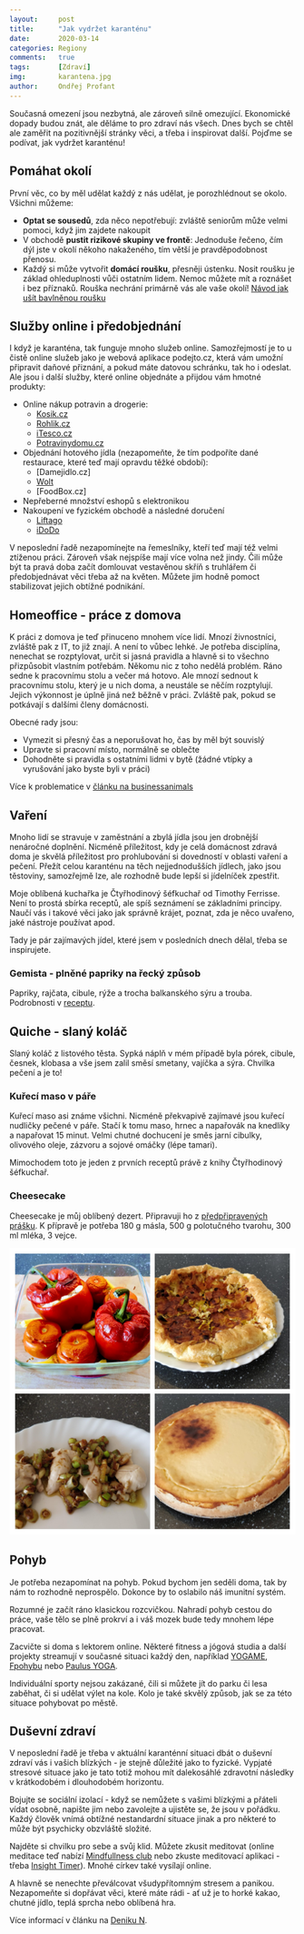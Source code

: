 ```yaml
---
layout:     post
title:      "Jak vydržet karanténu"
date:       2020-03-14
categories: Regiony
comments:   true
tags:       [Zdraví]
img:        karantena.jpg
author:     Ondřej Profant
---
```


Současná omezení jsou nezbytná, ale zároveň silně omezující. Ekonomické dopady budou znát, ale děláme to pro zdraví nás všech. Dnes bych se chtěl ale zaměřit na pozitivnější stránky věci, a třeba i inspirovat další. Pojďme se podívat, jak vydržet karanténu!

## Pomáhat okolí

První věc, co by měl udělat každý z nás udělat, je porozhlédnout se okolo. Všichni můžeme:

- **Optat se sousedů**, zda něco nepotřebují: zvláště seniorům může velmi pomoci, když jim zajdete nakoupit
- V obchodě **pustit rizikové skupiny ve frontě**: Jednoduše řečeno, čím dýl jste v okolí někoho nakaženého, tím větší je pravděpodobnost přenosu. 
- Každý si může vytvořit **domácí roušku**, přesněji ústenku. Nosit roušku je základ ohleduplnosti vůči ostatním lidem. Nemoc můžete mít a roznášet i bez příznaků. Rouška nechrání primárně vás ale vaše okolí! [Návod jak ušít bavlněnou roušku](https://daya.cz/blogs/news/jak-usit-klasickou-a-detskou-dvouvrstvou-bavlnenou-rousku)

## Služby online i předobjednání

I když je karanténa, tak funguje mnoho služeb online. Samozřejmostí je to u čistě online služeb jako je webová aplikace podejto.cz, která vám umožní připravit daňové přiznání, a pokud máte datovou schránku, tak ho i odeslat. Ale jsou i další služby, které online objednáte a přijdou vám hmotné produkty:

- Online nákup potravin a drogerie:
    - [Kosik.cz](https://www.kosik.cz/)
    - [Rohlik.cz](https://rohlik.cz)
    - [iTesco.cz](https://itesco.cz)
    - [Potravinydomu.cz]()
- Objednání hotového jídla (nezapomeňte, že tím podpoříte dané restaurace, které teď mají opravdu těžké období):
    - [Damejidlo.cz]
    - [Wolt](https://wolt.com/cs/)
    - [FoodBox.cz] 
- Nepřeberné množství eshopů s elektronikou
- Nakoupení ve fyzickém obchodě a následné doručení
    - [Liftago](https://www.liftago.cz)
    - [iDoDo](https://idodo.cz) 

V neposlední řadě nezapomínejte na řemeslníky, kteří teď mají též velmi ztíženou práci. Zároveň však nejspíše mají více volna než jindy. Čili může být ta pravá doba začít domlouvat vestavěnou skříň s truhlářem či předobjednávat věci třeba až na květen. Můžete jim hodně pomoct stabilizovat jejich obtížné podnikání.

## Homeoffice - práce z domova

K práci z domova je teď přinuceno mnohem více lidí. Mnozí živnostníci, zvláště pak z IT, to již znají. A není to vůbec lehké. Je potřeba disciplína, nenechat se rozptylovat, určit si jasná pravidla a hlavně si to všechno přizpůsobit vlastním potřebám. Někomu nic z toho nedělá problém. Ráno sedne k pracovnímu stolu a večer má hotovo. Ale mnozí sednout k pracovnímu stolu, který je u nich doma, a neustále se něčím rozptylují. Jejich výkonnost je úplně jiná než běžně v práci. Zvláště pak, pokud se potkávají s dalšími členy domácnosti.

Obecné rady jsou:

- Vymezit si přesný čas a neporušovat ho, čas by měl být souvislý
- Upravte si pracovní místo, normálně se oblečte 
- Dohodněte si pravidla s ostatními lidmi v bytě (žádné vtípky a vyrušování jako byste byli v práci)

Více k problematice v [článku na businessanimals](https://www.businessanimals.cz/prace-z-domova-home-office/)

## Vaření

Mnoho lidí se stravuje v zaměstnání a zbylá jídla jsou jen drobnější nenáročné doplnění. Nicméně příležitost, kdy je celá domácnost zdravá doma je skvělá příležitost pro prohlubování si dovedností v oblasti vaření a pečení. Přežít celou karanténu na těch nejjednodušších jídlech, jako jsou těstoviny, samozřejmě lze, ale rozhodně bude lepší si jídelníček zpestřit.

Moje oblíbená kuchařka je Čtyřhodinový šéfkuchař od Timothy Ferrisse. Není to prostá sbírka receptů, ale spíš seznámení se základními principy. Naučí vás i takové věci jako jak správně krájet, poznat, zda je něco uvařeno, jaké nástroje používat apod. 

Tady je pár zajímavých jídel, které jsem v posledních dnech dělal, třeba se inspirujete.

### Gemista - plněné papriky na řecký způsob

Papriky, rajčata, cibule, rýže a trocha balkanského sýru a trouba. Podrobnosti v [receptu](https://fresh.iprima.cz/recepty/gemista-plnena-rajcata-papriky).

## Quiche - slaný koláč

Slaný koláč z listového těsta. Sypká náplň v mém případě byla pórek, cibule, česnek, klobasa a vše jsem zalil směsí smetany, vajíčka a sýra. Chvilka pečení a je to!

### Kuřecí maso v páře

Kuřecí maso asi známe všichni. Nicméně překvapivě zajímavé jsou kuřecí nudličky pečené v páře. Stačí k tomu maso, hrnec a napařovák na knedlíky a napařovat 15 minut. 
Velmi chutné dochucení je směs jarní cibulky, olivového oleje, zázvoru a sojové omáčky (lépe tamari).

Mimochodem toto je jeden z prvních receptů právě z knihy Čtyřhodinový šéfkuchař.

### Cheesecake

Cheesecake je můj oblíbený dezert. Připravuji ho z [předpřipravených prášku](https://www.oetker.cz/cz-cs/nase-vyrobky/smesi-na-peceni/mezinarodni-speciality/cheesecake). K přípravě je potřeba 180 g másla, 500 g polotučného tvarohu, 300 ml mléka, 3 vejce. 

![Takhle to dopadlo u mě](/assets/img/posts/vareni.jpg)

## Pohyb

Je potřeba nezapomínat na pohyb. Pokud bychom jen seděli doma, tak by nám to rozhodně neprospělo. Dokonce by to oslabilo náš imunitní systém.

Rozumné je začít ráno klasickou rozcvičkou. Nahradí pohyb cestou do práce, vaše tělo se plně prokrví a i váš mozek bude tedy mnohem lépe pracovat.

Zacvičte si doma s lektorem online. Některé fitness a jógová studia a další projekty streamují v současné situaci každý den, například [YOGAME](https://www.facebook.com/Yogamestudio), [Fpohybu](https://www.facebook.com/Fpohybu-992590464274425) nebo [Paulus YOGA](https://www.facebook.com/paulusyoga.cz/).

Individuální sporty nejsou zakázané, čili si můžete jít do parku či lesa zaběhat, či si udělat výlet na kole. Kolo je také skvělý způsob, jak se za této situace pohybovat po městě.

## Duševní zdraví

V neposlední řadě je třeba v aktuální karanténní situaci dbát o duševní zdraví vás i vašich blízkých - je stejně důležité jako to fyzické. Vypjaté stresové situace jako je tato totiž mohou mít dalekosáhlé zdravotní následky v krátkodobém i dlouhodobém horizontu.

Bojujte se sociální izolací - když se nemůžete s vašimi blízkými a přáteli vídat osobně, napište jim nebo zavolejte a ujistěte se, že jsou v pořádku. Každý člověk vnímá obtížné nestandardní situace jinak a pro některé to může být psychicky obzvláště složité.

Najděte si chvilku pro sebe a svůj klid. Můžete zkusit meditovat (online meditace teď nabízí [Mindfullness club](https://www.facebook.com/paulusyoga.cz/) nebo zkuste meditovací aplikaci - třeba [Insight Timer](https://insighttimer.com/)). Mnohé církev také vysílají online.

A hlavně se nenechte převálcovat všudypřítomným stresem a panikou. Nezapomeňte si dopřávat věci, které máte rádi - ať už je to horké kakao, chutné jídlo, teplá sprcha nebo oblíbená hra.

Více informací v článku na [Deniku N](https://denikn.cz/317063/karantena-ukaze-jakou-mame-povahu-je-to-prilezitost-k-sebepoznani-rika-psycholog-spok/).
